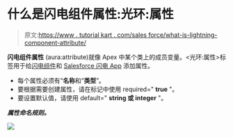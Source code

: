 # 什么是闪电组件属性:光环:属性

> 原文:[https://www . tutorial kart . com/sales force/what-is-lightning-component-attribute/](https://www.tutorialkart.com/salesforce/what-is-lightning-component-attribute/)

**闪电组件属性** (aura:attribute)就像 Apex 中某个类上的成员变量。<光环:属性>标签用于给[闪电组件](https://www.tutorialkart.com/salesforce/salesforce-lightning-component-framework/)和 [Salesforce 闪电 App](https://www.tutorialkart.com/salesforce/creating-first-salesforce-lightning-app/) 添加属性。

*   每个属性必须有“**名称**和“**类型**”。
*   要根据需要创建属性，请在标记中使用 required=" **true** "。
*   要设置默认值，请使用 default=" **string 或 integer** "。

***属性命名规则。***

[![](../Images/925da31b32d6bc3827932f6c8afb11bb.png)](https://www.tutorialkart.com/)